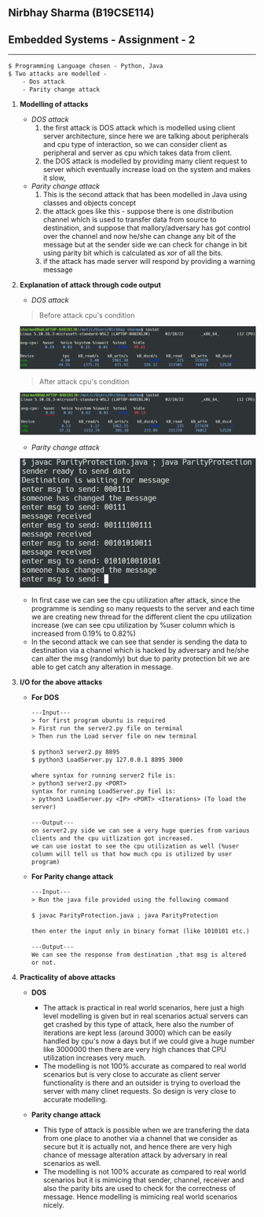 ## Nirbhay Sharma (B19CSE114)
## Embedded Systems - Assignment - 2
---

```
$ Programming Language chosen - Python, Java
$ Two attacks are modelled -
    - Dos attack
    - Parity change attack
```
1. **Modelling of attacks**
    - *DOS attack*
        1. the first attack is DOS attack which is modelled using client server architecture, since here we are talking about peripherals and cpu type of interaction, so we can consider client as peripheral and server as cpu which takes data from client.
        2. the DOS attack is modelled by providing many client request to server which eventually increase load on the system and makes it slow,  
    - *Parity change attack*
        1. This is the second attack that has been modelled in Java using classes and objects concept
        2. the attack goes like this - suppose there is one distribution channel which is used to transfer data from source to destination, and suppose that mallory/adversary has got control over the channel and now he/she can change any bit of the message but at the sender side we can check for change in bit using parity bit which is calculated as xor of all the bits.
        3. if the attack has made server will respond by providing a warning message

2. **Explanation of attack through code output**

    - *DOS attack*
    
    > Before attack cpu's condition

    ![cpu](https://github.com/nirbhay-design/markdown-images-pdf-repo/blob/master/embed-lab3/1.PNG?raw=true)

    > After attack cpu's condition

    ![aftercpu](https://github.com/nirbhay-design/markdown-images-pdf-repo/blob/master/embed-lab3/2.PNG?raw=true)

    - *Parity change attack*

    ![parity](https://github.com/nirbhay-design/markdown-images-pdf-repo/blob/master/embed-lab3/3.PNG?raw=true)


    - In first case we can see the cpu utilization after attack, since the programme is sending so many requests to the server and each time we are creating new thread for the different client the cpu utilization increase (we can see cpu utilization by %user column which is increased from 0.19% to 0.82%)
    - In the second attack we can see that sender is sending the data to destination via a channel which is hacked by adversary and he/she can alter the msg (randomly) but due to parity protection bit we are able to get catch any alteration in message.

    <!-- ```
    $ Note that current processors are fast and can handle various 
    ``` -->

3. **I/O for the above attacks**
    - **For DOS**
        ```
        ---Input---
        > for first program ubuntu is required
        > First run the server2.py file on terminal
        > Then run the Load server file on new terminal

        $ python3 server2.py 8895
        $ python3 LoadServer.py 127.0.0.1 8895 3000

        where syntax for running server2 file is: 
        > python3 server2.py <PORT>
        syntax for running LoadServer.py fiel is: 
        > python3 LoadServer.py <IP> <PORT> <Iterations> (To load the server)

        ---Output---
        on server2.py side we can see a very huge queries from various clients and the cpu uitlization got increased.
        we can use iostat to see the cpu utilization as well (%user column will tell us that how much cpu is utilized by user program)
        ```
    - **For Parity change attack**
        ```
        ---Input---
        > Run the java file provided using the following command

        $ javac ParityProtection.java ; java ParityProtection

        then enter the input only in binary format (like 1010101 etc.)

        ---Output---
        We can see the response from destination ,that msg is altered or not.
        ```

4. **Practicality of above attacks**

    - **DOS**
       - The attack is practical in real world scenarios, here just a high level modelling is given but in real scenarios actual servers can get crashed by this type of attack, here also the number of iterations are kept less (around 3000) which can be easily handled by cpu's now a days but if we could give a huge number like 3000000 then there are very high chances that CPU utilization increases very much. 
       - The modelling is not 100% accurate as compared to real world scenarios but is very close to accurate as client server functionality is there and an outsider is trying to overload the server with many clinet requests. So design is very close to accurate modelling.

    - **Parity change attack**
        - This type of attack is possible when we are transfering the data from one place to another via a channel that we consider as secure but it is actually not, and hence there are very high chance of message alteration attack by adversary in real scenarios as well.
        - The modelling is not 100% accurate as compared to real world scenarios but it is mimicing that sender, channel, receiver and also the parity bits are used to check for the correctness of message. Hence modelling is mimicing real world scenarios nicely.